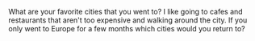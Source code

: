 What are your favorite cities that you went to? I like going to cafes and restaurants that aren't too expensive and walking around the city. If you only went to Europe for a few months which cities would you return to?
